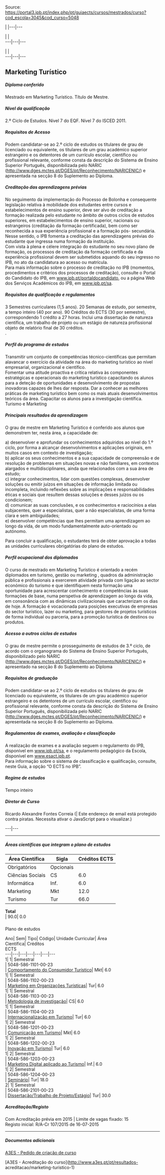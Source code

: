 Source: https://portal3.ipb.pt/index.php/pt/guiaects/cursos/mestrados/curso?cod_escola=3045&cod_curso=5048

| |---|---  
  
| |   
---|---|---  
  
| |   
---|---|---  
  
  

## Marketing Turístico

  

##### Diploma conferido

Mestrado em Marketing Turístico. Título de Mestre.  
  

##### Nível da qualificação

2.º Ciclo de Estudos. Nível 7 do EQF. Nível 7 do ISCED 2011.  
  

##### Requisitos de Acesso

Podem candidatar-se ao 2.º ciclo de estudos os titulares de grau de licenciado
ou equivalente, os titulares de um grau académico superior estrangeiro e os
detentores de um currículo escolar, científico ou profissional relevante,
conforme consta da descrição do Sistema de Ensino Superior Português,
disponibilizada pelo NARIC
(http://www.dges.mctes.pt/DGES/pt/Reconhecimento/NARICENIC/) e apresentada na
secção 8 do Suplemento ao Diploma.  
  

##### Creditação das aprendizagens prévias

No seguimento da implementação do Processo de Bolonha e consequente legislação
relativa à mobilidade dos estudantes entre cursos e estabelecimentos de ensino
superior, deve ser alvo de creditação a formação realizada pelo estudante no
âmbito de outros ciclos de estudos superiores, em estabelecimentos de ensino
superior, nacionais ou estrangeiros (creditação da formação certificada), bem
como ser reconhecida a sua experiência profissional e a formação pós-
secundária. Nesse sentido, o IPB fomenta a creditação das aprendizagens
prévias do estudante que ingressa numa formação da instituição.  
Com vista à plena e célere integração do estudante no seu novo plano de
formação, os processos de creditação da formação certificada e da experiência
profissional devem ser submetidos aquando do seu ingresso no IPB, no ato da
candidatura ao acesso ou matrícula.  
Para mais informação sobre o processo de creditação no IPB (momentos,
procedimentos e critérios dos processos de creditação), consulte o Portal do
Candidato do IPB, em www.ipb.pt/portaldocandidato, ou a página Web dos
Serviços Académicos do IPB, em www.ipb.pt/sa.  
  

##### Requisitos da qualificação e regulamentos

3 Semestres curriculares (1,5 anos). 20 Semanas de estudo, por semestre, a
tempo inteiro (40 por ano). 90 Créditos do ECTS (30 por semestre),
correspondendo 1 crédito a 27 horas. Inclui uma dissertação de natureza
científica, um trabalho de projeto ou um estágio de natureza profissional
objeto de relatório final de 30 créditos.  
.  
  

##### Perfil do programa de estudos

Transmitir um conjunto de competências técnico-científicas que permitam
alavancar o exercício da atividade na área do marketing turístico ao nível
empresarial, organizacional e científico.  
Fomentar uma atitude proactiva e crítica relativa às componentes estratégicas
e operacionais do marketing turístico capacitando os alunos para a deteção de
oportunidades e desenvolvimento de propostas inovadoras capazes de lhes dar
resposta. Dar a conhecer as melhores práticas de marketing turístico bem como
os mais atuais desenvolvimentos teóricos da área. Capacitar os alunos para a
investigação científica. Turismo e Marketing  
  

##### Principais resultados da aprendizagem

O grau de mestre em Marketing Turístico é conferido aos alunos que demonstrem
ter, nesta área, a capacidade de:  
  
a) desenvolver e aprofundar os conhecimentos adquiridos ao nível do 1.º ciclo,
por forma a alcançar desenvolvimentos e aplicações originais, em muitos casos
em contexto de investigação;  
b) aplicar os seus conhecimentos e a sua capacidade de compreensão e de
resolução de problemas em situações novas e não familiares, em contextos
alargados e multidisciplinares, ainda que relacionados com a sua área de
estudo;  
c) integrar conhecimentos, lidar com questões complexas, desenvolver soluções
ou emitir juízos em situações de informação limitada ou incompleta, incluindo
reflexões sobre as implicações e responsabilidades éticas e sociais que
resultem dessas soluções e desses juízos ou os condicionem;  
d) comunicar as suas conclusões, e os conhecimentos e raciocínios a elas
subjacentes, quer a especialistas, quer a não especialistas, de uma forma
clara e sem ambiguidades;  
e) desenvolver competências que lhes permitam uma aprendizagem ao longo da
vida, de um modo fundamentalmente auto-orientado ou autónomo.  
  
Para concluir a qualificação, o estudantes terá de obter aprovação a todas as
unidades curriculares obrigatórias do plano de estudos.  
  
  

##### Perfil ocupacional dos diplomados

O curso de mestrado em Marketing Turístico é orientado a recém diplomados em
turismo, gestão ou marketing , quadros da administração pública e
profissionais a exercerem atividade privada com ligação ao sector económico do
turismo e que identifiquem nesta formação uma oportunidade para acrescentar
conhecimento e competências às suas formações de base, numa perspetiva de
aprendizagem ao longo da vida, em consonância com as dinâmicas civilizacionais
que caracterizam os dias de hoje. A formação é vocacionada para posições
executivas de empresas do sector turístico, lazer ou marketing, para gestores
de projetos turísticos de forma individual ou parceria, para a promoção
turística de destinos ou produtos.  
  

##### Acesso a outros ciclos de estudos

O grau de mestre permite o prosseguimento de estudos de 3.º ciclo, de acordo
com o organograma do Sistema de Ensino Superior Português, disponibilizado
pelo NARIC (http://www.dges.mctes.pt/DGES/pt/Reconhecimento/NARICENIC/) e
apresentado na secção 8 do Suplemento ao Diploma  
  

##### Requisitos de graduação

Podem candidatar-se ao 2.º ciclo de estudos os titulares de grau de licenciado
ou equivalente, os titulares de um grau académico superior estrangeiro e os
detentores de um currículo escolar, científico ou profissional relevante,
conforme consta da descrição do Sistema de Ensino Superior Português,
disponibilizada pelo NARIC
(http://www.dges.mctes.pt/DGES/pt/Reconhecimento/NARICENIC/) e apresentada na
secção 8 do Suplemento ao Diploma.  
  

##### Regulamentos de exames, avaliação e classificação

A realização de exames e a avaliação seguem o regulamento do IPB, disponível
em www.ipb.pt/sa, e o regulamento pedagógico da Escola, disponível em
www.esact.ipb.pt.  
Para informação sobre o sistema de classificação e qualificação, consulte,
neste Guia, a opção “O ECTS no IPB”.  
  

##### Regime de estudos

Tempo inteiro  
  

##### Diretor de Curso

Ricardo Alexandre Fontes Correia (| Este endereço de email está protegido
contra piratas. Necessita ativar o JavaScript para o visualizar.)  
  
---|---  
  
* * *

  

##### Áreas científicas que integram o plano de estudos

Área Científica| Sigla| Créditos ECTS  
---|---|---  
Obrigatórios| Opcionais  
Ciências Sociais| CS| 6.0| 0.0  
Informática| Inf.| 6.0| 0.0  
Marketing| Mkt| 12.0| 0.0  
Turismo| Tur| 66.0| 0.0  
**Total**  
| 90.0| 0.0  
  
#####  
Plano de estudos

Ano| Sem| Tipo| Código| Unidade Curricular| Área  
Científica| Créditos  
ECTS  
---|---|---|---|---|---|---  
1| 1|  Semestral  
|  5048-586-1101-00-23  
| [Comportamento do Consumidor
Turístico](https://guiaects.ipb.pt/GuiaEcts/PdfService?cod_escola=3045&cod_curso=5048&n_plano=586&n_disciplina=1101&n_opcao=0&ano_lect=2023&locale=1
"Comportamento do Consumidor Turístico")| Mkt| 6.0  
1| 1|  Semestral  
|  5048-586-1102-00-23  
| [Marketing em Organizações
Turísticas](https://guiaects.ipb.pt/GuiaEcts/PdfService?cod_escola=3045&cod_curso=5048&n_plano=586&n_disciplina=1102&n_opcao=0&ano_lect=2023&locale=1
"Marketing em Organizações Turísticas")| Tur| 6.0  
1| 1|  Semestral  
|  5048-586-1103-00-23  
| [Metodologia de
investigação](https://guiaects.ipb.pt/GuiaEcts/PdfService?cod_escola=3045&cod_curso=5048&n_plano=586&n_disciplina=1103&n_opcao=0&ano_lect=2023&locale=1
"Metodologia de investigação")| CS| 6.0  
1| 1|  Semestral  
|  5048-586-1104-00-23  
| [Internacionalização em
Turismo](https://guiaects.ipb.pt/GuiaEcts/PdfService?cod_escola=3045&cod_curso=5048&n_plano=586&n_disciplina=1104&n_opcao=0&ano_lect=2023&locale=1
"Internacionalização em Turismo")| Tur| 6.0  
1| 2|  Semestral  
|  5048-586-1201-00-23  
| [Comunicação em
Turismo](https://guiaects.ipb.pt/GuiaEcts/PdfService?cod_escola=3045&cod_curso=5048&n_plano=586&n_disciplina=1201&n_opcao=0&ano_lect=2023&locale=1
"Comunicação em Turismo")| Mkt| 6.0  
1| 2|  Semestral  
|  5048-586-1202-00-23  
| [Inovação em
Turismo](https://guiaects.ipb.pt/GuiaEcts/PdfService?cod_escola=3045&cod_curso=5048&n_plano=586&n_disciplina=1202&n_opcao=0&ano_lect=2023&locale=1
"Inovação em Turismo")| Tur| 6.0  
1| 2|  Semestral  
|  5048-586-1203-00-23  
| [Marketing Digital aplicado ao
Turismo](https://guiaects.ipb.pt/GuiaEcts/PdfService?cod_escola=3045&cod_curso=5048&n_plano=586&n_disciplina=1203&n_opcao=0&ano_lect=2023&locale=1
"Marketing Digital aplicado ao Turismo")| Inf.| 6.0  
1| 2|  Semestral  
|  5048-586-1204-00-23  
|
[Seminário](https://guiaects.ipb.pt/GuiaEcts/PdfService?cod_escola=3045&cod_curso=5048&n_plano=586&n_disciplina=1204&n_opcao=0&ano_lect=2023&locale=1
"Seminário")| Tur| 18.0  
2| 1|  Semestral  
|  5048-586-2101-00-23  
| [Dissertação/Trabalho de
Projeto/Estágio](https://guiaects.ipb.pt/GuiaEcts/PdfService?cod_escola=3045&cod_curso=5048&n_plano=586&n_disciplina=2101&n_opcao=0&ano_lect=2023&locale=1
"Dissertação/Trabalho de Projeto/Estágio")| Tur| 30.0  
  

##### Acreditação/Registo

Com Acreditação prévia em 2015 | Limite de vagas fixado: 15  
Registo inicial: R/A-Cr 107/2015 de 16-07-2015

* * *

##### Documentos adicionais

[A3ES - Pedido de criação de
curso](https://guiaects.ipb.pt/GuiaEcts/PdfCursoDownloadServlet?documentoId=1333)  

[A3ES - Acreditação do curso](http://www.a3es.pt/pt/resultados-
acreditacao/marketing-turistico-1)  

  
  
  
